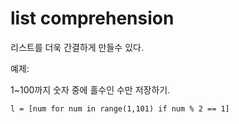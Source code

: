 # list comprehension

리스트를 더욱 간결하게 만들수 있다.

예제:

1~100까지 숫자 중에 홀수인 수만 저장하기.

```
l = [num for num in range(1,101) if num % 2 == 1]
```
